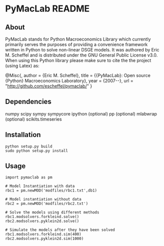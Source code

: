 PyMacLab README
================================

About
-------
PyMacLab stands for Python Macroeconomics Library which currently primarily serves the purposes of providing
a convenience framework written in Python to solve non-linear DSGE models. It was authored by Eric M. Scheffel
and is distributed under the GNU General Public License v3.0. When using this Python library please make sure to
cite the the project (using Latex) as:

@Misc{,
  author =    {Eric M. Scheffel},
  title =     {{PyMacLab}: Open source {Python} Macroeconomics Laboratory},
  year =      {2007--},
  url = "http://github.com/escheffel/pymaclab/"
}


Dependencies
-------
numpy
scipy
sympy
sympycore
ipython (optional)
pp (optional)
mlabwrap (optional)
scikits.timeseries

Installation
------------
```
python setup.py build
sudo python setup.py install
```

Usage
-----
```
import pymaclab as pm

# Model Instantiation with data
rbc1 = pm.newMOD('modfiles/rbc1.txt',db1)

# Model instantiation without data
rbc2 = pm.newMOD('modfiles/rbc2.txt')

# Solve the models using different methods
rbc1.modsolvers.forkleind.solve()
rbc2.modsolvers.pyklein2d.solve()

# Simulate the models after they have been solved
rbc1.modsolvers.forkleind.sim(400)
rbc2.modsolvers.pyklein2d.sim(1000)
```
